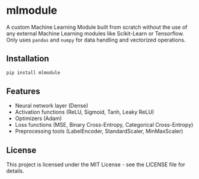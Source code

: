 # mlmodule

A custom Machine Learning Module built from scratch without the use of any external Machine Learning modules like Scikit-Learn or Tensorflow. Only uses `pandas` and `numpy` for data handling and vectorized operations.

## Installation

```bash
pip install mlmodule
```

## Features

- Neural network layer (Dense)
- Activation functions (ReLU, Sigmoid, Tanh, Leaky ReLU)
- Optimizers (Adam)
- Loss functions (MSE, Binary Cross-Entropy, Categorical Cross-Entropy)
- Preprocessing tools (LabelEncoder, StandardScaler, MinMaxScaler)

## License

This project is licensed under the MIT License - see the LICENSE file for details.